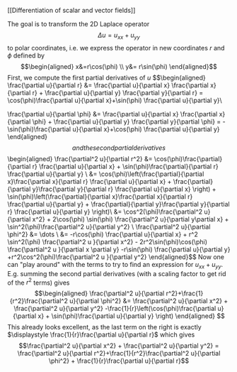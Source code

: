 
[[Differentiation of scalar and vector fields]]

The goal is to transform the 2D Laplace operator
$$\Delta u = u_{xx}+u_{yy}$$
to polar coordinates, i.e. we express the operator in new coordinates $r$ and $\phi$ defined by
$$\begin{aligned}
x&=r\cos(\phi) \\ y&= r\sin(\phi)
\end{aligned}$$
First, we compute the first partial derivatives of $u$
$$\begin{aligned}
\frac{\partial u}{\partial r} &= \frac{\partial u}{\partial x} \frac{\partial x}{\partial r} + \frac{\partial u}{\partial y} \frac{\partial y}{\partial r} = \cos(\phi)\frac{\partial u}{\partial x}+\sin(\phi) \frac{\partial u}{\partial y}\\

\frac{\partial u}{\partial \phi} &= \frac{\partial u}{\partial x} \frac{\partial x}{\partial \phi} + \frac{\partial u}{\partial y} \frac{\partial y}{\partial \phi} = -\sin(\phi)\frac{\partial u}{\partial x}+\cos(\phi) \frac{\partial u}{\partial y}
\end{aligned}$$
and the second partial derivatives
$$\begin{aligned}
\frac{\partial^2 u}{\partial r^2} &= \cos(\phi)\frac{\partial}{\partial r} \frac{\partial u}{\partial x} + \sin(\phi)\frac{\partial}{\partial r} \frac{\partial u}{\partial y} \\ 
&= \cos(\phi)\left(\frac{\partial}{\partial x}\frac{\partial x}{\partial r} \frac{\partial u}{\partial x} + \frac{\partial}{\partial y}\frac{\partial y}{\partial r} \frac{\partial u}{\partial x} \right) + \sin(\phi)\left(\frac{\partial}{\partial x}\frac{\partial x}{\partial r} \frac{\partial u}{\partial y} + \frac{\partial}{\partial y}\frac{\partial y}{\partial r} \frac{\partial u}{\partial y} \right)\\
&= \cos^2(\phi)\frac{\partial^2 u}{\partial x^2} + 2\cos(\phi) \sin(\phi) \frac{\partial^2 u}{\partial y\partial x} + \sin^2(\phi)\frac{\partial^2 u}{\partial y^2} \\
\frac{\partial^2 u}{\partial \phi^2} &= \dots \\
&= -r\cos(\phi) \frac{\partial u}{\partial x} + r^2 \sin^2(\phi) \frac{\partial^2 u }{\partial x^2} - 2r^2\sin(\phi)\cos(\phi) \frac{\partial^2 u }{\partial x \partial y} -r\sin(\phi) \frac{\partial u}{\partial y} +r^2\cos^2(\phi)\frac{\partial^2 u }{\partial y^2}
\end{aligned}$$
Now one can "play around" with the terms to try to find an expression for $u_{xx}+u_{yy}$. E.g. summing the second partial derivatives (with a scaling factor to get rid of the $r^2$ terms) gives
$$\begin{aligned}
\frac{\partial^2 u}{\partial r^2}+\frac{1}{r^2}\frac{\partial^2 u}{\partial \phi^2} &= \frac{\partial^2 u}{\partial x^2} + \frac{\partial^2 u}{\partial y^2} -\frac{1}{r}\left(\cos(\phi)\frac{\partial u}{\partial x} + \sin(\phi)\frac{\partial u}{\partial y} \right) 
\end{aligned} $$
This already looks excellent, as the last term on the right is exactly $\displaystyle \frac{1}{r}\frac{\partial u}{\partial r}$ which gives
$$\frac{\partial^2 u}{\partial x^2} + \frac{\partial^2 u}{\partial y^2} = \frac{\partial^2 u}{\partial r^2}+\frac{1}{r^2}\frac{\partial^2 u}{\partial \phi^2} + \frac{1}{r}\frac{\partial u}{\partial r}$$

